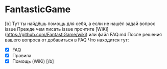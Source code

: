 # FantasticGame
[b] Тут ты найдёшь помощь для себя, а если не нашёл задай вопрос issue
Прежде чем писать issue прочтите [WiKi] (https://github.com/FantastiGame/wiki) или файл FAQ.md
После решения вашего вопроса от добавиться в FAQ
Что находится тут:
- [x] FAQ
- [x] Правила
- [x] Помощь (WiKi)
[/b]
